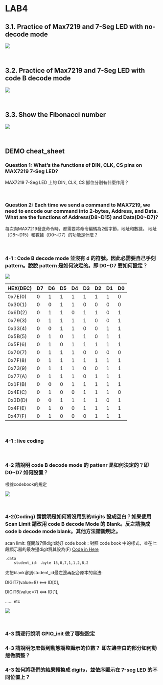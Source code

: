 # LAB4

## 3.1. Practice of Max7219 and 7-Seg LED with no-decode mode

![](https://i.imgur.com/msyG0Zr.png)

<br>

## 3.2. Practice of Max7219 and 7-Seg LED with code B decode mode

![](https://i.imgur.com/2B0D2yw.png)

<br>


## 3.3. Show the Fibonacci number

![](https://i.imgur.com/ipjseZy.png)


<br>

## DEMO cheat_sheet

### Question 1: What’s the functions of DIN, CLK, CS pins on MAX7219 7-Seg LED?
MAX7219 7-Seg LED 上的 DIN, CLK, CS 腳位分別有什麼作用？

<br>

### Question 2: Each time we send a command to MAX7219, we need to encode our command into 2-bytes, Address, and Data. What are the functions of Address(D8~D15) and Data(D0~D7)?
每次向MAX7219發送命令時，都需要將命令編碼為2個字節，地址和數據。 地址（D8〜D15）和數據（D0〜D7）的功能是什麼？

<br>

### 4-1 : Code B decode mode 並沒有 d 的符號。因此必需要自己手刻 pattern。說說 pattern 是如何決定的。即 D0~D7 要如何設定？


![](https://i.imgur.com/PMoWg8L.png)

| HEX(DEC) | D7  | D6  | D5  | D4  | D3  | D2  | D1  | D0  |
|:-------- |:--- |:--- |:--- | --- |:--- | --- | --- |:--- |
| 0x7E(0)  | 0   | 1   | 1   | 1   | 1   | 1   | 1   | 0   |
| 0x30(1)  | 0   | 0   | 1   | 1   | 0   | 0   | 0   | 0   |
| 0x6D(2)  | 0   | 1   | 1   | 0   | 1   | 1   | 0   | 1   |
| 0x79(3)  | 0   | 1   | 1   | 1   | 1   | 0   | 0   | 1   |
| 0x33(4)  | 0   | 0   | 1   | 1   | 0   | 0   | 1   | 1   |
| 0x5B(5)  | 0   | 1   | 0   | 1   | 1   | 0   | 1   | 1   |
| 0x5F(6)  | 0   | 1   | 0   | 1   | 1   | 1   | 1   | 1   |
| 0x70(7)  | 0   | 1   | 1   | 1   | 0   | 0   | 0   | 0   |
| 0x7F(8)  | 0   | 1   | 1   | 1   | 1   | 1   | 1   | 1   |
| 0x73(9)  | 0   | 1   | 1   | 1   | 0   | 0   | 1   | 1   |
| 0x77(A)  | 0   | 1   | 1   | 1   | 0   | 1   | 1   | 1   |
| 0x1F(B)  | 0   | 0   | 0   | 1   | 1   | 1   | 1   | 1   |
| 0x4E(C)  | 0   | 1   | 0   | 0   | 1   | 1   | 1   | 0   |
| 0x3D(D)  | 0   | 0   | 1   | 1   | 1   | 1   | 0   | 1   |
| 0x4F(E)  | 0   | 1   | 0   | 0   | 1   | 1   | 1   | 1   |
| 0x47(F)  | 0   | 1   | 0   | 0   | 0   | 1   | 1   | 1   |

<br>

### 4-1 : live coding

<br>

### 4-2 請說明 code B decode mode 的 pattenr 是如何決定的？即 D0~D7 如何設置？

根據codebook的規定

![](https://i.imgur.com/B96RLa4.png)

<br>

### 4-2(Coding) 請說明是如何將沒用到的digits 設成空白？如果使用 Scan Limit 請改用 code B decode Mode 的 Blank。反之請換成 code b decode mode blank。其他方法請說明之。

scan limit: 僅開啟7個digit就好
code book : 對照 code book 中的樣式，並在七段顯示器的最左邊digit將其設為(F) [Code in Here](https://github.com/chilin0525/NCTUCS_MPSL_LAB/blob/master/LAB4/Code/p2_0711282_code_B.s)


```assembly
.data
	student_id: .byte 15,0,7,1,1,2,8,2
```

先把blank塞到student_id最左邊再配合原本的寫法: 

DIGIT7(value=8) <==>  ID[0],

DIGIT6(value=7) <==>  ID[1],

...... etc

![](https://i.imgur.com/310ZOVf.png)


<br>

### 4-3 請逐行說明 GPIO_init 做了哪些設定

### 4-3 請說明怎麼做到動態調整顯示的位數？ 即左邊空白的部分如何動態做調整？

### 4-3 如何將我們的結果轉換成 digits，並依序顯示在 7-seg LED 的不同位置上？
